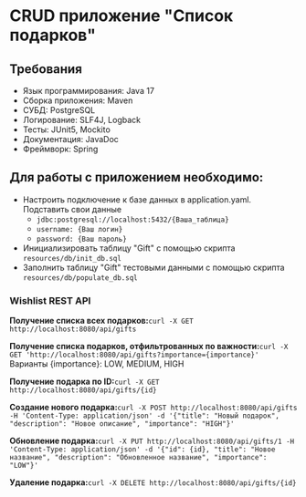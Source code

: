 # CRUD приложение "Список подарков"
## Требования
- Язык программирования: Java 17
- Сборка приложения: Maven
- СУБД: PostgreSQL
- Логирование: SLF4J, Logback
- Тесты: JUnit5, Mockito
- Документация: JavaDoc
- Фреймворк: Spring

## Для работы с приложением необходимо:
- Настроить подключение к базе данных в application.yaml. Подставить свои данные
    - `jdbc:postgresql://localhost:5432/{Ваша_таблица}`
    - `username: {Ваш логин}`
    - `password: {Ваш пароль}`
- Инициализировать таблицу "Gift" с помощью скрипта `resources/db/init_db.sql`
- Заполнить таблицу "Gift" тестовыми данными с помощью скрипта `resources/db/populate_db.sql`

### Wishlist REST API
**Получение списка всех подарков:**`curl -X GET http://localhost:8080/api/gifts`

**Получение списка подарков, отфильтрованных по важности:**`curl -X GET 'http://localhost:8080/api/gifts?importance={importance}'`
Варианты {importance}: LOW, MEDIUM, HIGH

**Получение подарка по ID:**`curl -X GET http://localhost:8080/api/gifts/{id}`

**Создание нового подарка:**`curl -X POST http://localhost:8080/api/gifts -H 'Content-Type: application/json' -d '{"title": "Новый подарок", "description": "Новое описание", "importance": "HIGH"}'`

**Обновление подарка:**`curl -X PUT http://localhost:8080/api/gifts/1 -H 'Content-Type: application/json' -d '{"id": {id}, "title": "Новое название", "description": "Обновленное название", "importance": "LOW"}'`

**Удаление подарка:**`curl -X DELETE http://localhost:8080/api/gifts/{id}`